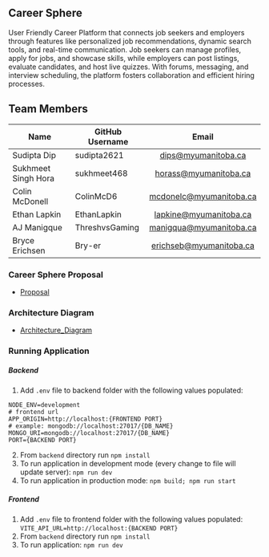 ## Career Sphere 
User Friendly Career Platform that connects job seekers and employers through features like personalized job recommendations, dynamic search tools, and real-time communication. Job seekers can manage profiles, apply for jobs, and showcase skills, while employers can post listings, evaluate candidates, and host live quizzes. With forums, messaging, and interview scheduling, the platform fosters collaboration and efficient hiring processes.

## Team Members

| Name  | GitHub Username | Email |
| ------------- | ------------- |:-------------:|
|Sudipta Dip| sudipta2621 | dips@myumanitoba.ca
|Sukhmeet Singh Hora| sukhmeet468 | horass@myumanitoba.ca
|Colin McDonell| ColinMcD6 | mcdonelc@myumanitoba.ca
|Ethan Lapkin| EthanLapkin | lapkine@myumanitoba.ca
|AJ Manigque| ThreshvsGaming | manigqua@myumanitoba.ca
|Bryce Erichsen| Bry-er | erichseb@myumanitoba.ca

### Career Sphere Proposal

* [Proposal](https://github.com/ColinMcD6/CareerSphere/wiki/Project-Proposal)

### Architecture Diagram

* [Architecture_Diagram](https://github.com/ColinMcD6/CareerSphere/blob/main/documentation/COMP4350_CareerSphere_ArchitechtureDiagram.png)
 
### Running Application

##### Backend
1. Add ```.env``` file to backend folder with the following values populated:
```
NODE_ENV=development
# frontend url
APP_ORIGIN=http://localhost:{FRONTEND PORT}
# example: mongodb://localhost:27017/{DB_NAME}
MONGO_URI=mongodb://localhost:27017/{DB_NAME}
PORT={BACKEND PORT}
```
2. From ```backend``` directory run ```npm install```
3. To run application in development mode (every change to file will update server): ```npm run dev```
4. To run application in production mode: ```npm build; npm run start```

##### Frontend
1. Add ```.env``` file to frontend folder with the following values populated: ```VITE_API_URL=http://localhost:{BACKEND PORT}```
2. From ```backend``` directory run ```npm install```
3. To run application: ```npm run dev```